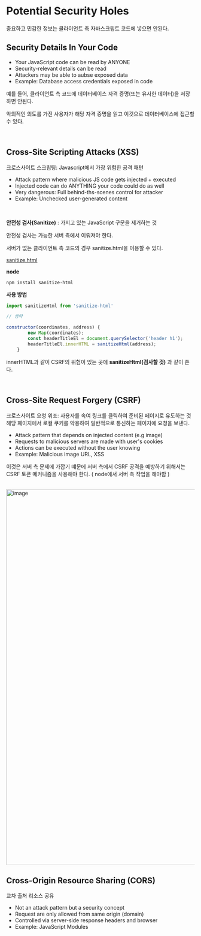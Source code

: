 # Potential Security Holes

중요하고 민감한 정보는 클라이언트 측 자바스크립트 코드에 넣으면 안된다. 

## Security Details In Your Code
- Your JavaScript code can be read by ANYONE
- Security-relevant details can be read
- Attackers may be able to aubse exposed data
- Example: Database access credentials exposed in code

예를 들어, 클라이언트 측 코드에 데이터베이스 자격 증명(또는 유사한 데이터)을 저장하면 안된다. 

악의적인 의도를 가진 사용자가 해당 자격 증명을 읽고 이것으로 데이터베이스에 접근할 수 있다. 

<br>

## Cross-Site Scripting Attacks (XSS)
크로스사이트 스크립팅: Javascript에서 가장 위험한 공격 패턴 

- Attack pattern where malicious JS code gets injected + executed
- Injected code can do ANYTHING your code could do as well
- Very dangerous: Full behind-ths-scenes control for attacker 
- Example: Unchecked user-generated content 
   
<br>

**안전성 검사(Sanitize)** : 가지고 있는 JavaScript 구문을 제거하는 것

안전성 검사는 가능한 서버 측에서 이뤄져야 한다. 

서버가 없는 클라이언트 측 코드의 경우 sanitize.html을 이용할 수 있다. 

[sanitize.html](https://www.npmjs.com/package/sanitize-html)

**node**

```npm
npm install sanitize-html 
```

**사용 방법**

```javascript
import sanitizeHtml from 'sanitize-html'

// 생략 

constructor(coordinates, address) {
        new Map(coordinates);
        const headerTitleEl = document.querySelector('header h1');
        headerTitleEl.innerHTML = sanitizeHtml(address);
    }
```
innerHTML과 같이 CSRF의 위험이 있는 곳에 **sanitizeHtml(검사할 것)** 과 같이 쓴다. 

<br>

## Cross-Site Request Forgery (CSRF) 
크로스사이트 요청 위조: 사용자를 속여 링크를 클릭하여 준비된 페이지로 유도하는 것 해당 페이지에서 로컬 쿠키를 악용하여 일반적으로 통신하는 페이지에 요청을 보낸다. 

- Attack pattern that depends on injected content (e.g image)
- Requests to malicious servers are made with user's cookies
- Actions can be executed without the user knowing
- Example: Malicious image URL, XSS 

이것은 서버 측 문제에 가깝기 떄문에 서버 측에서 CSRF 공격을 예방하기 위해서는 CSRF 토큰 메커니즘을 사용해야 한다. ( node에서 서버 측 작업을 해야함 )

<br>

<img width="1003" alt="image" src="https://user-images.githubusercontent.com/114131063/232028222-91cf5eb1-cbaf-4a00-a0c7-cf5d5d0784e2.png">

<br>

## Cross-Origin Resource Sharing (CORS)
교차 출처 리소스 공유

- Not an attack pattern but a security concept 
- Request are only allowed from same origin (domain)
- Controlled via server-side response headers and browser
- Example: JavaScript Modules


